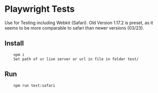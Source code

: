# Playwright Tests
Use for Testing including Webkit (Safari). Old Version 1.17.2 is preset, as it seems to be more comparable to safari than newer versions (03/23).

## Install
        npm i
        Set path of ur live server or url in file in folder test/
## Run
        npm run test:safari